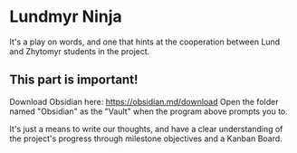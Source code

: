 # Lundmyr Ninja
It's a play on words, and one that hints at the cooperation between Lund and Zhytomyr students in the project.

## This part is important!
Download Obsidian here: https://obsidian.md/download
Open the folder named "Obsidian" as the "Vault" when the program above prompts you to. 

It's just a means to write our thoughts, and have a clear understanding of the project's progress through milestone objectives and a Kanban Board.
